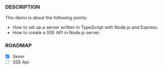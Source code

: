 ### DESCRIPTION
This demo is about the following points:

+ How to set up a server written in TypeScript with Node.js and Express.
+ How to create a SSE API in Node.js server.

### ROADMAP

- [x] Sever 
- [ ] SSE Api